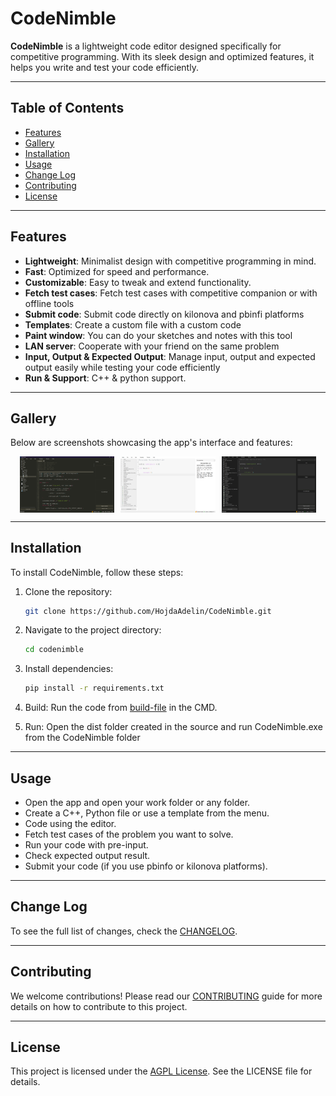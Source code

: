 # CodeNimble

**CodeNimble** is a lightweight code editor designed specifically for competitive programming. With its sleek design and optimized features, it helps you write and test your code efficiently.

---

## Table of Contents
- [Features](#features)
- [Gallery](#gallery)
- [Installation](#installation)
- [Usage](#usage)
- [Change Log](#change-log)
- [Contributing](#contributing)
- [License](#license)

---

## Features
- **Lightweight**: Minimalist design with competitive programming in mind.
- **Fast**: Optimized for speed and performance.
- **Customizable**: Easy to tweak and extend functionality.
- **Fetch test cases**: Fetch test cases with competitive companion or with offline tools 
- **Submit code**: Submit code directly on kilonova and pbinfi platforms
- **Templates**: Create a custom file with a custom code
- **Paint window**: You can do your sketches and notes with this tool
- **LAN server**: Cooperate with your friend on the same problem
- **Input, Output & Expected Output**: Manage input, output and expected output easily while testing your code efficiently
- **Run & Support**: C++ & python support.

---

## Gallery
Below are screenshots showcasing the app's interface and features:

<div style="display: flex; justify-content: center; gap: 10px;">
  <img src="images/ss.png" alt="Screenshot 1" width="30%">
  <img src="images/ss2.png" alt="Screenshot 2" width="30%">
  <img src="images/ss3.png" alt="Screenshot 3" width="30%">
</div>

---

## Installation
To install CodeNimble, follow these steps:
1. Clone the repository:
   ```bash
   git clone https://github.com/HojdaAdelin/CodeNimble.git
   ```
2. Navigate to the project directory:
   ```bash
   cd codenimble
   ```
3. Install dependencies:
   ```bash
   pip install -r requirements.txt
   ```
4. Build:
   Run the code from [build-file](build_info/build.md) in the CMD.

5. Run:
    Open the dist folder created in the source and run CodeNimble.exe from the CodeNimble folder

---

## Usage
- Open the app and open your work folder or any folder.
- Create a C++, Python file or use a template from the menu.
- Code using the editor.
- Fetch test cases of the problem you want to solve.
- Run your code with pre-input.
- Check expected output result.
- Submit your code (if you use pbinfo or kilonova platforms).

---

## Change Log
To see the full list of changes, check the [CHANGELOG](CHANGELOG.md).

---

## Contributing
We welcome contributions! Please read our [CONTRIBUTING](CONTRIBUTING.md) guide for more details on how to contribute to this project.

---

## License
This project is licensed under the [AGPL License](LICENSE). See the LICENSE file for details.
